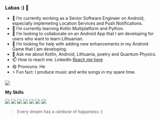 ### Labas :) 👋




- 🔭 I’m currently working as a Senior Software Engineer on Android, especially implemeting Location Services and Push Notifications.
- 🌱 I’m currently learning Kotlin Multiplatform and Python.
- 👯 I’m looking to collaborate on an Android App that I am developing for users who want to learn Lithuanian.
- 🤔 I’m looking for help with adding new enhancements in my Android Game that I am developing.
- 💬 Ask me about Kotlin, Android, Lithuania, poetry and Quantum Physics.
- 📫 How to reach me: LinkedIn [Reach me here](linkedin.com/in/tejas-khartude-7601b640)
- 😄 Pronouns: He
- ⚡ Fun fact: I produce music and write songs in my spare time.

<img align="center" src="https://github-readme-stats.vercel.app/api/top-langs/?username=klaus19&theme=indigo" />

<b>My Skills</b>

![](https://img.shields.io/badge/Android-Kotlin-informational?style=flat&logo=Skills&logoColor=white&color=blueviolet)
![](https://img.shields.io/badge/Java-informational?style=flat&logo=Skills&logoColor=white&color=blueviolet)
![](https://img.shields.io/badge/React-Native-informational?style=flat&logo=Skills&logoColor=white&color=blueviolet)
![](https://img.shields.io/badge/HTML-CSS-informational?style=flat&logo=Skills&logoColor=white&color=blueviolet)
![](https://img.shields.io/badge/Handling-APIs-informational?style=flat&logo=Skills&logoColor=white&color=blueviolet)
![](https://img.shields.io/badge/Python-informational?style=flat&logo=Skills&logoColor=white&color=blueviolet)
![](https://img.shields.io/badge/SQL-informational?style=flat&logo=Skills&logoColor=white&color=blueviolet)
> Every dream has a rainbow of happiness :) 

